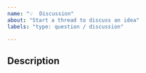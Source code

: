 ```yaml
---
name: "💡  Discussion"
about: "Start a thread to discuss an idea"
labels: "type: question / discussion"

---
```


<!-- Please do your best to fill out all of the sections below! -->

## Description
<!-- What would you like to discuss? -->
